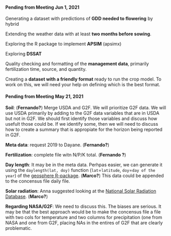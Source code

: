 #### Pending from Meeting Jun 1, 2021

Generating a dataset with predictions of **GDD needed to flowering** by hybrid

Extending the weather data with at least **two months before sowing**.

Exploring the R package to implement **APSIM** (apsimx)

Exploring **DSSAT**

Quality checking and formatting of the **management data**, primarily fertilization time, source, and quantity.

Creating a **dataset with a friendly format** ready to run the crop model. To work on this, we will need your help on defining which is the best format.





#### Pending from Meeting May 21, 2021
 
**Soil**: (**Fernando?**)
Merge USDA and G2F. We will prioritize G2F data. We will use USDA primarily by adding to the G2F data variables that are in USDA but not in G2F. We should first identify those variables and discuss how usefult those could be. If we identify some, then we will need to discuss how to create a summary that is appropiate for the horizon being reported in G2F. 

**Meta data**: request 2019 to Dayane. (**Fernando?**)
 
**Fertilization**: complete file witn N/P/K total. (**Fernando ?**)

**Day length**: It may be in the meta data. Perhpas easier, we can generate it using the `daylength(lat, doy)` function (`lat`=`latitude`, `doy`=`day of the year`) of the [geosphere R-package](https://cran.r-project.org/web/packages/geosphere/index.html). (**Marco?**) This data could be appended to the concensus file daily file. 

**Solar radiation**: Anna suggested looking at the [National Solar Radiation Database](https://nsrdb.nrel.gov/). (**Marco?**)

**Regarding NASA/G2F**: We need to discuss this. The biases are serious. It may be that the best approach would be to make the concensus file a file with two cols for temperature and two columns for precipitation (one from NASA and one from G2F, placing NAs in the entires of G2F that are clearly problematic. 





   
